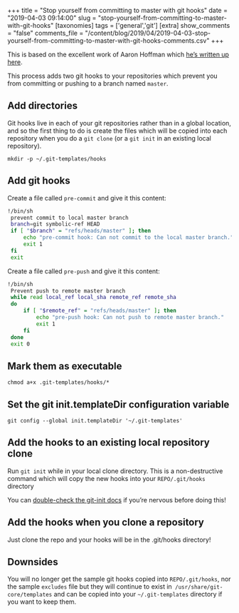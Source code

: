 +++
title = "Stop yourself from committing to master with git hooks"
date = "2019-04-03 09:14:00"
slug = "stop-yourself-from-committing-to-master-with-git-hooks"
[taxonomies]
tags = ['general','git']
[extra]
show_comments = "false"
comments_file = "/content/blog/2019/04/2019-04-03-stop-yourself-from-committing-to-master-with-git-hooks-comments.csv"
+++

This is based on the excellent work of Aaron Hoffman which [he’s written up here](https://aaron-hoffman.blogspot.com/2017/04/git-protect-local-master-branch-commit-push.html).

This process adds two git hooks to your repositories which prevent you from committing or pushing to a branch named `master`.

Add directories
---------------

Git hooks live in each of your git repositories rather than in a global location, and so the first thing to do is create the files which will be copied into each repository when you do a `git clone` (or a `git init` in an existing local repository).

```
mkdir -p ~/.git-templates/hooks
```

Add git hooks
-------------

Create a file called `pre-commit` and give it this content:

```bash
!/bin/sh
 prevent commit to local master branch
 branch=git symbolic-ref HEAD
 if [ "$branch" = "refs/heads/master" ]; then
     echo "pre-commit hook: Can not commit to the local master branch."
     exit 1
 fi
 exit
```

Create a file called `pre-push` and give it this content:

```bash
!/bin/sh
 Prevent push to remote master branch
 while read local_ref local_sha remote_ref remote_sha
 do
     if [ "$remote_ref" = "refs/heads/master" ]; then
         echo "pre-push hook: Can not push to remote master branch."
         exit 1
     fi
 done
 exit 0
```

Mark them as executable
-----------------------

```
chmod a+x .git-templates/hooks/*
```

Set the git init.templateDir configuration variable
---------------------------------------------------

`git config --global init.templateDir '~/.git-templates'`

Add the hooks to an existing local repository clone
---------------------------------------------------

Run `git init` while in your local clone directory. This is a non-destructive command which will copy the new hooks into your `REPO/.git/hooks` directory

You can [double-check the git-init docs](https://git-scm.com/docs/git-init) if you’re nervous before doing this!

Add the hooks when you clone a repository
-----------------------------------------

Just clone the repo and your hooks will be in the .git/hooks directory!

Downsides
---------

You will no longer get the sample git hooks copied into `REPO/.git/hooks`, nor the sample `excludes` file but they will continue to exist in` /usr/share/git-core/templates` and can be copied into your `~/.git-templates` directory if you want to keep them.
